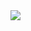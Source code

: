 <img src="https://img.shields.io/badge/yahoo-mail-purple?logo=yahoo&style=for-the-badge" />
<img scr="https://img.shields.io/badge/-Firefox-black?logo=firefox&style=for-the-badge" />
